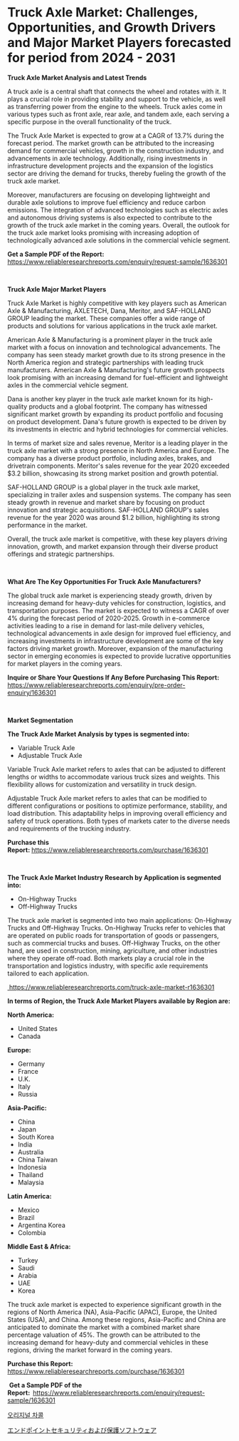 <p><h1>Truck Axle Market: Challenges, Opportunities, and Growth Drivers and Major Market Players forecasted for period from 2024 - 2031</h1></p><p><strong>Truck Axle Market Analysis and Latest Trends</strong></p>
<p><p>A truck axle is a central shaft that connects the wheel and rotates with it. It plays a crucial role in providing stability and support to the vehicle, as well as transferring power from the engine to the wheels. Truck axles come in various types such as front axle, rear axle, and tandem axle, each serving a specific purpose in the overall functionality of the truck.</p><p>The Truck Axle Market is expected to grow at a CAGR of 13.7% during the forecast period. The market growth can be attributed to the increasing demand for commercial vehicles, growth in the construction industry, and advancements in axle technology. Additionally, rising investments in infrastructure development projects and the expansion of the logistics sector are driving the demand for trucks, thereby fueling the growth of the truck axle market.</p><p>Moreover, manufacturers are focusing on developing lightweight and durable axle solutions to improve fuel efficiency and reduce carbon emissions. The integration of advanced technologies such as electric axles and autonomous driving systems is also expected to contribute to the growth of the truck axle market in the coming years. Overall, the outlook for the truck axle market looks promising with increasing adoption of technologically advanced axle solutions in the commercial vehicle segment.</p></p>
<p><strong>Get a Sample PDF of the Report:&nbsp;</strong> <a href="https://www.reliableresearchreports.com/enquiry/request-sample/1636301">https://www.reliableresearchreports.com/enquiry/request-sample/1636301</a></p>
<p>&nbsp;</p>
<p><strong>Truck Axle Major Market Players</strong></p>
<p><p>Truck Axle Market is highly competitive with key players such as American Axle & Manufacturing, AXLETECH, Dana, Meritor, and SAF-HOLLAND GROUP leading the market. These companies offer a wide range of products and solutions for various applications in the truck axle market.</p><p>American Axle & Manufacturing is a prominent player in the truck axle market with a focus on innovation and technological advancements. The company has seen steady market growth due to its strong presence in the North America region and strategic partnerships with leading truck manufacturers. American Axle & Manufacturing's future growth prospects look promising with an increasing demand for fuel-efficient and lightweight axles in the commercial vehicle segment.</p><p>Dana is another key player in the truck axle market known for its high-quality products and a global footprint. The company has witnessed significant market growth by expanding its product portfolio and focusing on product development. Dana's future growth is expected to be driven by its investments in electric and hybrid technologies for commercial vehicles.</p><p>In terms of market size and sales revenue, Meritor is a leading player in the truck axle market with a strong presence in North America and Europe. The company has a diverse product portfolio, including axles, brakes, and drivetrain components. Meritor's sales revenue for the year 2020 exceeded $3.2 billion, showcasing its strong market position and growth potential.</p><p>SAF-HOLLAND GROUP is a global player in the truck axle market, specializing in trailer axles and suspension systems. The company has seen steady growth in revenue and market share by focusing on product innovation and strategic acquisitions. SAF-HOLLAND GROUP's sales revenue for the year 2020 was around $1.2 billion, highlighting its strong performance in the market.</p><p>Overall, the truck axle market is competitive, with these key players driving innovation, growth, and market expansion through their diverse product offerings and strategic partnerships.</p></p>
<p>&nbsp;</p>
<p><strong>What Are The Key Opportunities For Truck Axle Manufacturers?</strong></p>
<p><p>The global truck axle market is experiencing steady growth, driven by increasing demand for heavy-duty vehicles for construction, logistics, and transportation purposes. The market is expected to witness a CAGR of over 4% during the forecast period of 2020-2025. Growth in e-commerce activities leading to a rise in demand for last-mile delivery vehicles, technological advancements in axle design for improved fuel efficiency, and increasing investments in infrastructure development are some of the key factors driving market growth. Moreover, expansion of the manufacturing sector in emerging economies is expected to provide lucrative opportunities for market players in the coming years.</p></p>
<p><strong>Inquire or Share Your Questions If Any Before Purchasing This Report:</strong> <a href="https://www.reliableresearchreports.com/enquiry/pre-order-enquiry/1636301">https://www.reliableresearchreports.com/enquiry/pre-order-enquiry/1636301</a></p>
<p>&nbsp;</p>
<p><strong>Market Segmentation</strong></p>
<p><strong>The Truck Axle Market Analysis by types is segmented into:</strong></p>
<p><ul><li>Variable Truck Axle</li><li>Adjustable Truck Axle</li></ul></p>
<p><p>Variable Truck Axle market refers to axles that can be adjusted to different lengths or widths to accommodate various truck sizes and weights. This flexibility allows for customization and versatility in truck design.</p><p>Adjustable Truck Axle market refers to axles that can be modified to different configurations or positions to optimize performance, stability, and load distribution. This adaptability helps in improving overall efficiency and safety of truck operations. Both types of markets cater to the diverse needs and requirements of the trucking industry.</p></p>
<p><strong>Purchase this Report:&nbsp;</strong><a href="https://www.reliableresearchreports.com/purchase/1636301">https://www.reliableresearchreports.com/purchase/1636301</a></p>
<p>&nbsp;</p>
<p><strong>The Truck Axle Market Industry Research by Application is segmented into:</strong></p>
<p><ul><li>On-Highway Trucks</li><li>Off-Highway Trucks</li></ul></p>
<p><p>The truck axle market is segmented into two main applications: On-Highway Trucks and Off-Highway Trucks. On-Highway Trucks refer to vehicles that are operated on public roads for transportation of goods or passengers, such as commercial trucks and buses. Off-Highway Trucks, on the other hand, are used in construction, mining, agriculture, and other industries where they operate off-road. Both markets play a crucial role in the transportation and logistics industry, with specific axle requirements tailored to each application.</p></p>
<p><a href="https://www.reliableresearchreports.com/truck-axle-market-r1636301">&nbsp;https://www.reliableresearchreports.com/truck-axle-market-r1636301</a></p>
<p><strong>In terms of Region, the Truck Axle Market Players available by Region are:</strong></p>
<p>
    <p> <strong> North America: </strong>
        <ul>
            <li>United States</li>
            <li>Canada</li>
        </ul>
        </p> 
    <p> <strong> Europe: </strong>
        <ul>
            <li>Germany</li>
            <li>France</li>
            <li>U.K.</li>
            <li>Italy</li>
            <li>Russia</li>
        </ul>
        </p> 
    <p> <strong> Asia-Pacific: </strong>
        <ul>
            <li>China</li>
            <li>Japan</li>
            <li>South Korea</li>
            <li>India</li>
            <li>Australia</li>
            <li>China Taiwan</li>
            <li>Indonesia</li>
            <li>Thailand</li>
            <li>Malaysia</li>
        </ul>
        </p> 
    <p> <strong> Latin America: </strong>
        <ul>
            <li>Mexico</li>
            <li>Brazil</li>
            <li>Argentina Korea</li>
            <li>Colombia</li>
        </ul>
        </p> 
    <p> <strong> Middle East & Africa: </strong>
        <ul>
            <li>Turkey</li>
            <li>Saudi</li>
            <li>Arabia</li>
            <li>UAE</li>
            <li>Korea</li>
        </ul>
    </p>
    </p>
<p><p>The truck axle market is expected to experience significant growth in the regions of North America (NA), Asia-Pacific (APAC), Europe, the United States (USA), and China. Among these regions, Asia-Pacific and China are anticipated to dominate the market with a combined market share percentage valuation of 45%. The growth can be attributed to the increasing demand for heavy-duty and commercial vehicles in these regions, driving the market forward in the coming years.</p></p>
<p><strong>Purchase this Report: </strong><a href="https://www.reliableresearchreports.com/purchase/1636301">https://www.reliableresearchreports.com/purchase/1636301</a></p>
<p>&nbsp;<strong>Get a Sample PDF of the Report:&nbsp;&nbsp;</strong><a href="https://www.reliableresearchreports.com/enquiry/request-sample/1636301">https://www.reliableresearchreports.com/enquiry/request-sample/1636301</a></p>
<p><strong></strong></p>
<p><p><a href="https://medium.com/@raymondietrich7892023/%EC%9B%90%EB%9E%98%EC%9D%98-%EC%88%AF-%EC%8B%9C%EC%9E%A5-%EA%B2%BD%EC%9F%81-%EB%B6%84%EC%84%9D-%EC%8B%9C%EC%9E%A5-%EB%8F%99%ED%96%A5-%EB%B0%8F-2031%EB%85%84%EA%B9%8C%EC%A7%80%EC%9D%98-%EC%98%88%EC%B8%A1-b16392bd57d8">오리지널 차콜</a></p><p><a href="https://medium.com/@brycenboyer2023/%E3%82%A8%E3%83%B3%E3%83%89%E3%83%9D%E3%82%A4%E3%83%B3%E3%83%88%E3%82%BB%E3%82%AD%E3%83%A5%E3%83%AA%E3%83%86%E3%82%A3%E3%81%8A%E3%82%88%E3%81%B3%E4%BF%9D%E8%AD%B7%E3%82%BD%E3%83%95%E3%83%88%E3%82%A6%E3%82%A7%E3%82%A2%E5%B8%82%E5%A0%B4-%E3%82%BF%E3%82%A4%E3%83%97-%E3%82%A2%E3%83%97%E3%83%AA%E3%82%B1%E3%83%BC%E3%82%B7%E3%83%A7%E3%83%B3-%E5%9C%B0%E7%90%86%E3%81%AB%E3%82%88%E3%82%8B%E5%8C%85%E6%8B%AC%E7%9A%84%E3%81%AA%E8%A9%95%E4%BE%A1-397ac9c9070b">エンドポイントセキュリティおよび保護ソフトウェア</a></p></p>